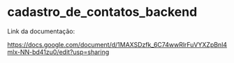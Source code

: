 # cadastro_de_contatos_backend

Link da documentação:

https://docs.google.com/document/d/1MAXSDzfk_6C74wwRlrFuVYXZpBnl4mlx-NN-bd41zu0/edit?usp=sharing 